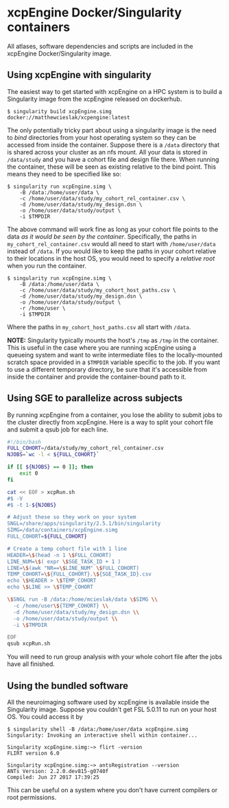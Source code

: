 # xcpEngine Docker/Singularity containers

All atlases, software dependencies and scripts are included in the
xcpEngine Docker/Singularity image.

## Using xcpEngine with singularity

The easiest way to get started with xcpEngine on a HPC system is
to build a Singularity image from the xcpEngine released on
dockerhub.

```console
$ singularity build xcpEngine.simg docker://matthewcieslak/xcpengine:latest
```

The only potentially tricky part about using a singularity image
is the need to _bind_ directories from your host operating system
so they can be accessed from inside the container. Suppose there
is a ``/data`` directory that is shared across your cluster as
an nfs mount. All your data is stored in ``/data/study`` and
you have a cohort file and design file there. When running the
container, these will be seen as existing relative to the
bind point. This means they need to be specified like so:

```console
$ singularity run xcpEngine.simg \
    -B /data:/home/user/data \
    -c /home/user/data/study/my_cohort_rel_container.csv \
    -d /home/user/data/study/my_design.dsn \
    -o /home/user/data/study/output \
    -i $TMPDIR
```

The above command will work fine as long as your cohort file
points to the data *as it would be seen by the container*.
Specifically, the paths in ``my_cohort_rel_container.csv``
would all need to start with ``/home/user/data`` instead of ``/data``. If you would like to
keep the paths in your cohort relative to their locations in
the host OS, you would need to specify a *relative root* when
you run the container.

```console
$ singularity run xcpEngine.simg \
    -B /data:/home/user/data \
    -c /home/user/data/study/my_cohort_host_paths.csv \
    -d /home/user/data/study/my_design.dsn \
    -o /home/user/data/study/output \
    -r /home/user \
    -i $TMPDIR
```
Where the paths in ``my_cohort_host_paths.csv`` all start with
``/data``.

**NOTE:** Singularity typically mounts the host's ``/tmp`` as
``/tmp`` in the container. This is useful in the case where you
are running xcpEngine using a queueing system and want to write
intermediate files to the locally-mounted scratch space provided
in a ``$TMPDIR`` variable specific to the job. If you want to use
a different temporary directory, be sure that it's accessible from
inside the container and provide the container-bound path to it.

## Using SGE to parallelize across subjects

By running xcpEngine from a container, you lose the ability to submit jobs
to the cluster directly from xcpEngine. Here is a way to split your cohort
file and submit a qsub job for each line.

```bash
#!/bin/bash
FULL_COHORT=/data/study/my_cohort_rel_container.csv
NJOBS=`wc -l < ${FULL_COHORT}`

if [[ ${NJOBS} == 0 ]]; then
    exit 0
fi

cat << EOF > xcpRun.sh
#$ -V
#$ -t 1-${NJOBS}

# Adjust these so they work on your system
SNGL=/share/apps/singularity/2.5.1/bin/singularity
SIMG=/data/containers/xcpEngine.simg
FULL_COHORT=${FULL_COHORT}

# Create a temp cohort file with 1 line
HEADER=\$(head -n 1 \$FULL_COHORT)
LINE_NUM=\$( expr \$SGE_TASK_ID + 1 )
LINE=\$(awk "NR==\$LINE_NUM" \$FULL_COHORT)
TEMP_COHORT=\${FULL_COHORT}.\${SGE_TASK_ID}.csv
echo \$HEADER > \$TEMP_COHORT
echo \$LINE >> \$TEMP_COHORT

\$SNGL run -B /data:/home/mcieslak/data \$SIMG \\
  -c /home/user\${TEMP_COHORT} \\
  -d /home/user/data/study/my_design.dsn \\
  -o /home/user/data/study/output \\
  -i \$TMPDIR

EOF
qsub xcpRun.sh
```
You will need to run group analysis with your whole cohort file after the
jobs have all finished.

## Using the bundled software

All the neuroimaging software used by xcpEngine is available
inside the Singularity image. Suppose you couldn't get FSL 5.0.11
to run on your host OS. You could access it by

```console
$ singularity shell -B /data:/home/user/data xcpEngine.simg
Singularity: Invoking an interactive shell within container...

Singularity xcpEngine.simg:~> flirt -version
FLIRT version 6.0

Singularity xcpEngine.simg:~> antsRegistration --version
ANTs Version: 2.2.0.dev815-g0740f
Compiled: Jun 27 2017 17:39:25

```

This can be useful on a system where you don't have current compilers or
root permissions.
